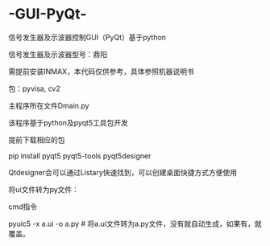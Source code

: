 # -GUI-PyQt-
信号发生器及示波器控制GUI（PyQt）基于python

信号发生器及示波器型号：鼎阳

需提前安装INMAX，本代码仅供参考，具体参照机器说明书

包：pyvisa, cv2

主程序所在文件Dmain.py

该程序基于python及pyqt5工具包开发

提前下载相应的包

pip install pyqt5 pyqt5-tools pyqt5designer

Qtdesigner会可以通过Listary快速找到，可以创建桌面快捷方式方便使用


将ui文件转为py文件：

cmd指令

pyuic5 -x a.ui -o a.py          # 将a.ui文件转为a.py文件，没有就自动生成，如果有，就覆盖。


